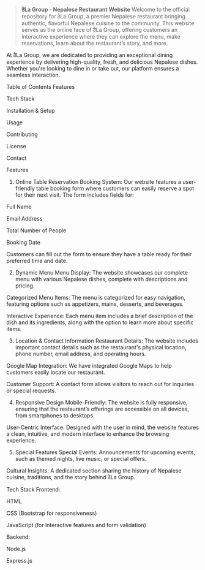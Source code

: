 
> **ठेLa Group - Nepalese Restaurant Website**
Welcome to the official repository for ठेLa Group, a premier Nepalese restaurant bringing authentic, flavorful Nepalese cuisine to the community. This website serves as the online face of ठेLa Group, offering customers an interactive experience where they can explore the menu, make reservations, learn about the restaurant’s story, and more.

At ठेLa Group, we are dedicated to providing an exceptional dining experience by delivering high-quality, fresh, and delicious Nepalese dishes. Whether you're looking to dine in or take out, our platform ensures a seamless interaction.

Table of Contents
Features

Tech Stack

Installation & Setup

Usage

Contributing

License

Contact

Features
1. Online Table Reservation
Booking System: Our website features a user-friendly table booking form where customers can easily reserve a spot for their next visit. The form includes fields for:

Full Name

Email Address

Total Number of People

Booking Date

Customers can fill out the form to ensure they have a table ready for their preferred time and date.

2. Dynamic Menu
Menu Display: The website showcases our complete menu with various Nepalese dishes, complete with descriptions and pricing.

Categorized Menu Items: The menu is categorized for easy navigation, featuring options such as appetizers, mains, desserts, and beverages.

Interactive Experience: Each menu item includes a brief description of the dish and its ingredients, along with the option to learn more about specific items.

3. Location & Contact Information
Restaurant Details: The website includes important contact details such as the restaurant's physical location, phone number, email address, and operating hours.

Google Map Integration: We have integrated Google Maps to help customers easily locate our restaurant.

Customer Support: A contact form allows visitors to reach out for inquiries or special requests.

4. Responsive Design
Mobile-Friendly: The website is fully responsive, ensuring that the restaurant’s offerings are accessible on all devices, from smartphones to desktops.

User-Centric Interface: Designed with the user in mind, the website features a clean, intuitive, and modern interface to enhance the browsing experience.

5. Special Features
Special Events: Announcements for upcoming events, such as themed nights, live music, or special offers.

Cultural Insights: A dedicated section sharing the history of Nepalese cuisine, traditions, and the story behind ठेLa Group.

Tech Stack
Frontend:

HTML

CSS (Bootstrap for responsiveness)

JavaScript (for interactive features and form validation)

Backend:

Node.js

Express.js
